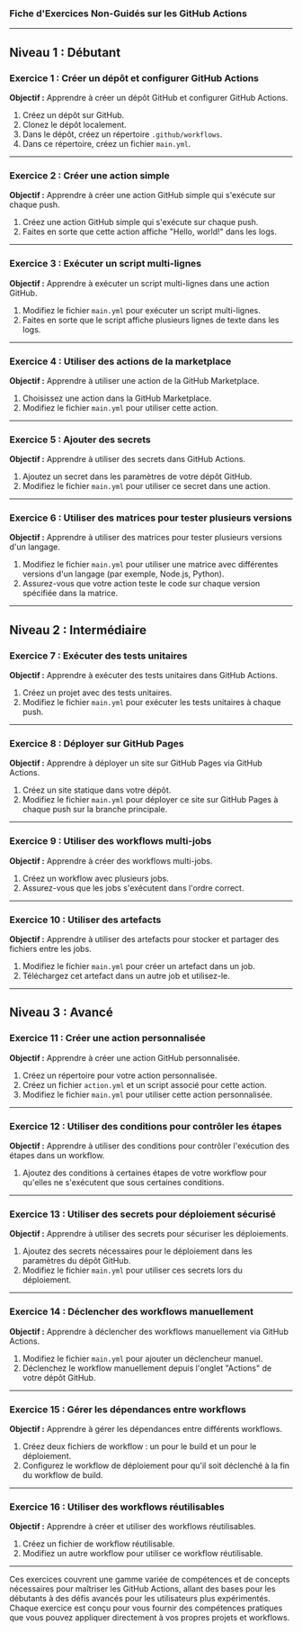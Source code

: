 ### Fiche d'Exercices Non-Guidés sur les GitHub Actions

---

## Niveau 1 : Débutant

### Exercice 1 : Créer un dépôt et configurer GitHub Actions

**Objectif :** Apprendre à créer un dépôt GitHub et configurer GitHub Actions.

1. Créez un dépôt sur GitHub.
2. Clonez le dépôt localement.
3. Dans le dépôt, créez un répertoire `.github/workflows`.
4. Dans ce répertoire, créez un fichier `main.yml`.

---

### Exercice 2 : Créer une action simple

**Objectif :** Apprendre à créer une action GitHub simple qui s'exécute sur chaque push.

1. Créez une action GitHub simple qui s'exécute sur chaque push.
2. Faites en sorte que cette action affiche "Hello, world!" dans les logs.

---

### Exercice 3 : Exécuter un script multi-lignes

**Objectif :** Apprendre à exécuter un script multi-lignes dans une action GitHub.

1. Modifiez le fichier `main.yml` pour exécuter un script multi-lignes.
2. Faites en sorte que le script affiche plusieurs lignes de texte dans les logs.

---

### Exercice 4 : Utiliser des actions de la marketplace

**Objectif :** Apprendre à utiliser une action de la GitHub Marketplace.

1. Choisissez une action dans la GitHub Marketplace.
2. Modifiez le fichier `main.yml` pour utiliser cette action.

---

### Exercice 5 : Ajouter des secrets

**Objectif :** Apprendre à utiliser des secrets dans GitHub Actions.

1. Ajoutez un secret dans les paramètres de votre dépôt GitHub.
2. Modifiez le fichier `main.yml` pour utiliser ce secret dans une action.

---

### Exercice 6 : Utiliser des matrices pour tester plusieurs versions

**Objectif :** Apprendre à utiliser des matrices pour tester plusieurs versions d'un langage.

1. Modifiez le fichier `main.yml` pour utiliser une matrice avec différentes versions d'un langage (par exemple, Node.js, Python).
2. Assurez-vous que votre action teste le code sur chaque version spécifiée dans la matrice.

---

## Niveau 2 : Intermédiaire

### Exercice 7 : Exécuter des tests unitaires

**Objectif :** Apprendre à exécuter des tests unitaires dans GitHub Actions.

1. Créez un projet avec des tests unitaires.
2. Modifiez le fichier `main.yml` pour exécuter les tests unitaires à chaque push.

---

### Exercice 8 : Déployer sur GitHub Pages

**Objectif :** Apprendre à déployer un site sur GitHub Pages via GitHub Actions.

1. Créez un site statique dans votre dépôt.
2. Modifiez le fichier `main.yml` pour déployer ce site sur GitHub Pages à chaque push sur la branche principale.

---

### Exercice 9 : Utiliser des workflows multi-jobs

**Objectif :** Apprendre à créer des workflows multi-jobs.

1. Créez un workflow avec plusieurs jobs.
2. Assurez-vous que les jobs s'exécutent dans l'ordre correct.

---

### Exercice 10 : Utiliser des artefacts

**Objectif :** Apprendre à utiliser des artefacts pour stocker et partager des fichiers entre les jobs.

1. Modifiez le fichier `main.yml` pour créer un artefact dans un job.
2. Téléchargez cet artefact dans un autre job et utilisez-le.

---

## Niveau 3 : Avancé

### Exercice 11 : Créer une action personnalisée

**Objectif :** Apprendre à créer une action GitHub personnalisée.

1. Créez un répertoire pour votre action personnalisée.
2. Créez un fichier `action.yml` et un script associé pour cette action.
3. Modifiez le fichier `main.yml` pour utiliser cette action personnalisée.

---

### Exercice 12 : Utiliser des conditions pour contrôler les étapes

**Objectif :** Apprendre à utiliser des conditions pour contrôler l'exécution des étapes dans un workflow.

1. Ajoutez des conditions à certaines étapes de votre workflow pour qu'elles ne s'exécutent que sous certaines conditions.

---

### Exercice 13 : Utiliser des secrets pour déploiement sécurisé

**Objectif :** Apprendre à utiliser des secrets pour sécuriser les déploiements.

1. Ajoutez des secrets nécessaires pour le déploiement dans les paramètres du dépôt GitHub.
2. Modifiez le fichier `main.yml` pour utiliser ces secrets lors du déploiement.

---

### Exercice 14 : Déclencher des workflows manuellement

**Objectif :** Apprendre à déclencher des workflows manuellement via GitHub Actions.

1. Modifiez le fichier `main.yml` pour ajouter un déclencheur manuel.
2. Déclenchez le workflow manuellement depuis l'onglet "Actions" de votre dépôt GitHub.

---

### Exercice 15 : Gérer les dépendances entre workflows

**Objectif :** Apprendre à gérer les dépendances entre différents workflows.

1. Créez deux fichiers de workflow : un pour le build et un pour le déploiement.
2. Configurez le workflow de déploiement pour qu'il soit déclenché à la fin du workflow de build.

---

### Exercice 16 : Utiliser des workflows réutilisables

**Objectif :** Apprendre à créer et utiliser des workflows réutilisables.

1. Créez un fichier de workflow réutilisable.
2. Modifiez un autre workflow pour utiliser ce workflow réutilisable.

---

Ces exercices couvrent une gamme variée de compétences et de concepts nécessaires pour maîtriser les GitHub Actions, allant des bases pour les débutants à des défis avancés pour les utilisateurs plus expérimentés. Chaque exercice est conçu pour vous fournir des compétences pratiques que vous pouvez appliquer directement à vos propres projets et workflows.
